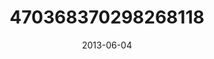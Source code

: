 ---
title: "470368370298268118"
cover: "2013-06-04 06.45.00 470368370298268118_46248401"
photo: "2013-06-04 06.45.00 470368370298268118_46248401"
date: "2013-06-04"
type: "photo"
---